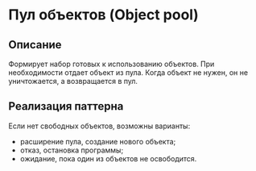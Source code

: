# Пул объектов (Object pool)

## Описание

Формирует набор готовых к использованию объектов. При необходимости отдает объект из пула. Когда объект не нужен, он не уничтожается, а возвращается в пул.

## Реализация паттерна

Если нет свободных объектов, возможны варианты:

* расширение пула, создание нового объекта;
* отказ, остановка программы;
* ожидание, пока один из объектов не освободится.